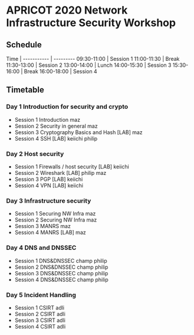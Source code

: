 # APRICOT 2020 Network Infrastructure Security Workshop

## Schedule

Time        | 
----------- | ---------
09:30-11:00 | Session 1
11:00-11:30 | Break
11:30-13:00 | Session 2
13:00-14:00 | Lunch
14:00-15:30 | Session 3
15:30-16:00 | Break
16:00-18:00 | Session 4

## Timetable

### Day 1 Introduction for security and crypto
- Session 1 Introduction		maz
- Session 2 Security in general	maz
- Session 3 Cryptography Basics and Hash [LAB]	maz
- Session 4 SSH [LAB]	keiichi philip

### Day 2 Host security
- Session 1 Firewalls / host security [LAB]	keiichi
- Session 2 Wireshark [LAB]	philip maz
- Session 3 PGP [LAB]		keiichi
- Session 4 VPN [LAB]		keiichi

### Day 3 Infrastructure security
- Session 1 Securing NW Infra	maz
- Session 2 Securing NW Infra	maz
- Session 3 MANRS		maz
- Session 4 MANRS [LAB]		maz

### Day 4 DNS and DNSSEC
- Session 1 DNS&DNSSEC	champ philip
- Session 2 DNS&DNSSEC	champ philip
- Session 3 DNS&DNSSEC	champ philip
- Session 4 DNS&DNSSEC	champ philip

### Day 5 Incident Handling
- Session 1 CSIRT		adli
- Session 2 CSIRT		adli
- Session 3 CSIRT		adli
- Session 4 CSIRT		adli
